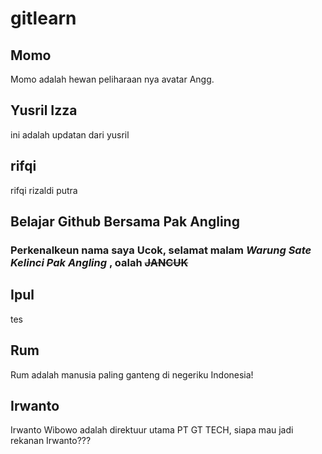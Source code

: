 # gitlearn

## Momo
Momo adalah hewan peliharaan nya avatar Angg.

## Yusril Izza
ini adalah updatan dari yusril

## rifqi

rifqi rizaldi putra

## Belajar Github Bersama Pak Angling
### Perkenalkeun nama saya **Ucok**, selamat malam *Warung Sate Kelinci Pak Angling* , oalah ~~JANCUK~~

## Ipul
tes

## Rum
Rum adalah manusia paling ganteng di negeriku Indonesia!

## Irwanto
Irwanto Wibowo adalah direktuur utama PT GT TECH,
siapa mau jadi rekanan Irwanto???
